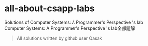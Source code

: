 # all-about-csapp-labs
Solutions of Computer Systems: A Programmer's Perspective 's lab
Computer Systems: A Programmer's Perspective 's lab全部题解
> All solutions written by github user Qasak
